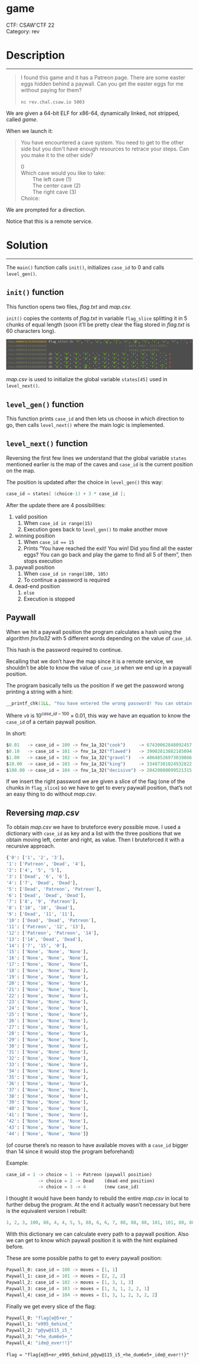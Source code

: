 # game

CTF: CSAW'CTF 22  
Category: rev  

# Description

---

> I found this game and it has a Patreon page. There are some easter eggs hidden behind a paywall. Can you get the easter eggs for me without paying for them?
> 
> 
> `nc rev.chal.csaw.io 5003`
> 

[](https://ctf.csaw.io/challenges#game-110)

We are given a 64-bit ELF for x86-64, dynamically linked, not stripped, called *game*.

When we launch it:

> You have encountered a cave system. You need to get to the other side but you don't have enough resources to retrace your steps. Can you make it to the other side?
>
> 0  
> Which cave would you like to take:  
>         The left cave (1)  
>         The center cave (2)  
>         The right cave (3)  
> Choice:
> 

We are prompted for a direction.

Notice that this is a remote service.

# Solution

---

 The `main()` function calls `init()`, initializes `case_id` to 0 and calls `level_gen()`.

## `init()` function

This function opens two files, *flag.txt* and *map.csv.*

`init()` copies the contents of *flag.txt* in variable `flag_slice` splitting it in 5 chunks of equal length (soon it’ll be pretty clear the flag stored in *flag.txt* is 60 characters long).

![Untitled](images/flag_slice.png)

*map.csv* is used to initialize the global variable `states[45]` used in `level_next()`.

## `level_gen()` function

This function prints `case_id` and then lets us choose in which direction to go, then calls `level_next()` where the main logic is implemented.

## `level_next()` function

Reversing the first few lines we understand that the global variable `states` mentioned earlier is the map of the caves and `case_id` is the current position on the map.

The position is updated after the choice in `level_gen()` this way:

```c
case_id = states[ (choice-1) + 3 * case_id ];
```

After the update there are 4 possibilities:

1. valid position
    1. When `case_id in range(15)`
    2. Execution goes back to `level_gen()` to make another move
2. winning position
    1. When `case_id == 15`
    2. Prints “You have reached the exit! You win! Did you find all the easter eggs? You can go back and play the game to find all 5 of them”, then stops execution
3. paywall position
    1. When `case_id in range(100, 105)`
    2. To continue a password is required
4. dead-end position
    1. `else`
    2. Execution is stopped

## Paywall

When we hit a paywall position the program calculates a hash using the algorithm *fnv1a32* with 5 different words depending on the value of `case_id`.

This hash is the password required to continue.

Recalling that we don’t have the map since it is a remote service, we shouldn’t be able to know the value of `case_id` when we end up in a paywall position.

The program basically tells us the position if we get the password wrong printing a string with a hint:

```c
__printf_chk(1LL, "You have entered the wrong password! You can obtain the right password by paying us USD$%.2f to our Patreon page\n", v9);
```

Where `v9` is $10^{case\_id - 100}\times 0.01$, this way we have an equation to know the `case_id` of a certain paywall position.

In short:

```python
$0.01   -> case_id = 100 -> fnv_1a_32("cook")     -> 67430062848092457
$0.10   -> case_id = 101 -> fnv_1a_32("flawed")   -> 39002813882185094
$1.00   -> case_id = 102 -> fnv_1a_32("gravel")   -> 40648526973039866
$10.00  -> case_id = 103 -> fnv_1a_32("king")     -> 33487301024932822
$100.00 -> case_id = 104 -> fnv_1a_32("decisive") -> 20420080099521315
```

If we insert the right password we are given a slice of the flag (one of the chunks in `flag_slice`) so we have to get to every paywall position, that’s not an easy thing to do without *map.csv*.

## Reversing *map.csv*

To obtain *map.csv* we have to bruteforce every possible move. I used a dictionary with `case_id` as key and a list with the three positions that we obtain moving left, center and right, as value. Then I bruteforced it with a recursive approach.

```python
{'0': ['1', '2', '3'],
'1': ['Patreon', 'Dead', '4'],
'2': ['4', '5', '5'],
'3': ['Dead', '6', '6'],
'4': ['7', 'Dead', 'Dead'],
'5': ['Dead', 'Patreon', 'Patreon'],
'6': ['Dead', 'Dead', 'Dead'],
'7': ['8', '9', 'Patreon'],
'8': ['10', '10', 'Dead'], 
'9': ['Dead', '11', '11'], 
'10': ['Dead', 'Dead', 'Patreon'], 
'11': ['Patreon', '12', '13'], 
'12': ['Patreon', 'Patreon', '14'], 
'13': ['14', 'Dead', 'Dead'], 
'14': ['7', '15', '0'], 
'15': ['None', 'None', 'None'], 
'16': ['None', 'None', 'None'], 
'17': ['None', 'None', 'None'], 
'18': ['None', 'None', 'None'], 
'19': ['None', 'None', 'None'], 
'20': ['None', 'None', 'None'], 
'21': ['None', 'None', 'None'], 
'22': ['None', 'None', 'None'], 
'23': ['None', 'None', 'None'], 
'24': ['None', 'None', 'None'], 
'25': ['None', 'None', 'None'], 
'26': ['None', 'None', 'None'], 
'27': ['None', 'None', 'None'], 
'28': ['None', 'None', 'None'], 
'29': ['None', 'None', 'None'], 
'30': ['None', 'None', 'None'], 
'31': ['None', 'None', 'None'], 
'32': ['None', 'None', 'None'], 
'33': ['None', 'None', 'None'], 
'34': ['None', 'None', 'None'], 
'35': ['None', 'None', 'None'], 
'36': ['None', 'None', 'None'], 
'37': ['None', 'None', 'None'], 
'38': ['None', 'None', 'None'], 
'39': ['None', 'None', 'None'], 
'40': ['None', 'None', 'None'], 
'41': ['None', 'None', 'None'], 
'42': ['None', 'None', 'None'], 
'43': ['None', 'None', 'None'], 
'44': ['None', 'None', 'None']}
```

(of course there’s no reason to have available moves with a `case_id` bigger than 14 since it would stop the program beforehand)

Example:

```python
case_id = 1 -> choice = 1 -> Patreon (paywall position)
            -> choice = 2 -> Dead    (dead-end position)
            -> choice = 3 -> 4       (new case_id)
```

I thought it would have been handy to rebuild the entire *map.csv* in local to further debug the program. At the end it actually wasn’t necessary but here is the equivalent version I rebuilt:

```python
1, 2, 3, 100, 88, 4, 4, 5, 5, 88, 6, 6, 7, 88, 88, 88, 101, 101, 88, 88, 88, 8, 9, 102, 10, 10, 88, 88, 11, 11, 88, 88, 103, 103, 12, 13, 104, 104, 14, 14, 88, 88, 7, 15, 0
```

With this dictionary we can calculate every path to a paywall position. Also we can get to know which paywall position it is with the hint explained before.

These are some possible paths to get to every paywall position:

```python
Paywall_0: case_id = 100 -> moves = [1, 1]
Paywall_1: case_id = 101 -> moves = [2, 2, 2]
Paywall_2: case_id = 102 -> moves = [1, 3, 1, 3]
Paywall_3: case_id = 103 -> moves = [1, 3, 1, 2, 2, 1]
Paywall_4: case_id = 104 -> moves = [1, 3, 1, 2, 3, 2, 2]
```

Finally we get every slice of the flag:

```python
Paywall_0: "flag{e@5+er_"
Paywall_1: "e995_6ehind_"
Paywall_2: "p@yw@115_i5_"
Paywall_3: "+he_dum6e5+_"
Paywall_4: "ide@_ever!!}"
```

`flag = "flag{e@5+er_e995_6ehind_p@yw@115_i5_+he_dum6e5+_ide@_ever!!}"`
